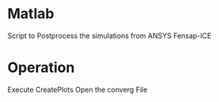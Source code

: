 # Matlab

Script to Postprocess the simulations from ANSYS Fensap-ICE

# Operation

Execute CreatePlots
Open the converg File
